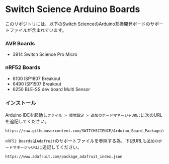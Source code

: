 # Switch Science Arduino Boards

このリポジトリには、以下のSwitch ScienceのArduino互換開発ボードのサポートファイルが含まれています。

### AVR Boards
* 3914 Switch Science Pro Micro

### nRF52 Boards
* 6100 ISP1807 Breakout
* 6490 ISP1507 Breakout
* 6250 BLE-SS dev board Multi Sensor

### インストール

Arduino IDEを起動し`ファイル > 環境設定 > 追加のボードマネージャURL:`に次のURLを追記してください。
```
https://raw.githubusercontent.com/SWITCHSCIENCE/Arduino_Board_Package/master/package_Switch_Science_index.json
```
`nRF52 Boards`は`Adafruit`のサポートファイルを参照する為、下記URLも`追加のボードマネージャURL`に追記してください。
```
https://www.adafruit.com/package_adafruit_index.json
```
